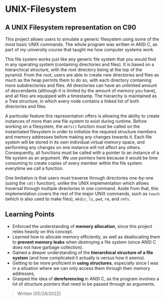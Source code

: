 # UNIX-Filesystem
## A UNIX Filesystem representation on C90

This project allows users to simulate a generic filesystem using some of the most basic UNIX commands. The whole program was written in ANSI C, as part of my university course that taught me how computer systems work.

This file system works just like any generic file system that you would find in any operating system (containing directories and files). It is based on a hierarchical structure, with the root directory being at the top of the pyramid. From the root, users are able to create new directories and files as much as the heap permits them to do so, with each directory containing more subdirectories and files. All directories can have an unlimited amount of descendants (although it is limited by the amount of memory you have), and all files are equipped with a timestamp. The hierarchy is maintained as a Tree structure, in which every node contains a linked list of both directories and files. 

A particular feature this representation offers is allowing the ability to create instances of more than one file system to exist during runtime. Before working on a filesystem, the `mkfs()` function must be called on the instantiated filesystem in order to initialize the required structure members and memory addresses before making any changes towards it. Each file system will be stored in its own individual virtual memory space, and performing any changes on one instance will not affect any others. Consequently, all functions must be called with a pointer to an instance of a file system as an argument. We use pointers here because it would be time consuming to create copies of every member within the file system everytime we call a function.

One limitation is that users must traverse through directories one-by-one (using the `cd()` function), unlike the UNIX implementation which allows traversal through multiple directories in one command. Aside from that, this implementation covers the rest of the major UNIX commands, such as `touch` (which is also used to make files), `mkdir`, `ls`, `pwd`, `rm`, and `rmfs`.

## Learning Points
- Enforced the understanding of **memory allocation**, since this project relies heavily on this concept. 
- Learned how to allocate memory efficiently, as well as deallocating them to **prevent memory leaks** when destroying a file system (since ANSI C does not have garbage collection).
- Gained a deeper understanding of the **hierarchical structure of a file system** (and how complicated it actually is versus how it seems).
- Getting to be more proficient in **using structures**, especially since I was in a situation where we can only access them through their memory addresses,
- Grasped the idea of **dereferencing** in ANSI C, as the program involves a lot of structure pointers that need to be passed through as arguments.

> Written [05/28/2022]
